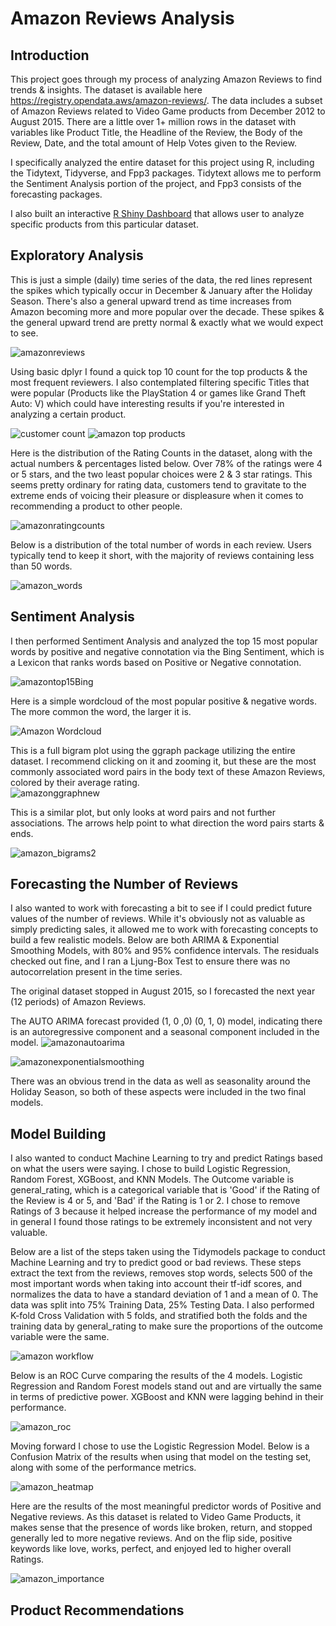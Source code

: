 # Amazon Reviews Analysis

## Introduction
This project goes through my process of analyzing Amazon Reviews to find trends & insights.  The dataset is available here https://registry.opendata.aws/amazon-reviews/.  The data includes a subset of Amazon Reviews related to Video Game products from December 2012 to August 2015.  There are a little over 1+ million rows in the dataset with variables like Product Title, the Headline of the Review, the Body of the Review, Date, and the total amount of Help Votes given to the Review.

I specifically analyzed the entire dataset for this project using R, including the Tidytext, Tidyverse, and Fpp3 packages.  Tidytext allows me to perform the Sentiment Analysis portion of the project, and Fpp3 consists of the forecasting packages.

I also built an interactive [R Shiny Dashboard](https://jyablonski.shinyapps.io/amazon-dashboard/) that allows user to analyze specific products from this particular dataset.

## Exploratory Analysis
This is just a simple (daily) time series of the data, the red lines represent the spikes which typically occur in December & January after the Holiday Season.  There's also a general upward trend as time increases from Amazon becoming more and more popular over the decade.  These spikes & the general upward trend are pretty normal & exactly what we would expect to see.

![amazonreviews](https://user-images.githubusercontent.com/16946556/113646472-bba11680-963d-11eb-94e7-2b42fa009f42.png)

Using basic dplyr I found a quick top 10 count for the top products & the most frequent reviewers.  I also contemplated filtering specific Titles that were popular (Products like the PlayStation 4 or games like Grand Theft Auto: V) which could have interesting results if you're interested in analyzing a certain product.

![customer count](https://user-images.githubusercontent.com/16946556/76690608-d94ca980-65fe-11ea-8326-4c930987dd3c.png)
![amazon top products](https://user-images.githubusercontent.com/16946556/76690609-d9e54000-65fe-11ea-8369-25138ae047ca.png)


Here is the distribution of the Rating Counts in the dataset, along with the actual numbers & percentages listed below.  Over 78% of the ratings were 4 or 5 stars, and the two least popular choices were 2 & 3 star ratings.  This seems pretty ordinary for rating data, customers tend to gravitate to the extreme ends of voicing their pleasure or displeasure when it comes to recommending a product to other people.

![amazonratingcounts](https://user-images.githubusercontent.com/16946556/113646470-bba11680-963d-11eb-8ab3-379da23f10d7.png)

Below is a distribution of the total number of words in each review.  Users typically tend to keep it short, with the majority of reviews containing less than 50 words.  

![amazon_words](https://user-images.githubusercontent.com/16946556/113767475-94952400-96d3-11eb-855f-9f7d60ba60b0.png)


## Sentiment Analysis
I then performed Sentiment Analysis and analyzed the top 15 most popular words by positive and negative connotation via the Bing Sentiment, which is a Lexicon that ranks words based on Positive or Negative connotation. 

![amazontop15Bing](https://user-images.githubusercontent.com/16946556/113646462-ba6fe980-963d-11eb-8136-bae26ac663eb.png)

Here is a simple wordcloud of the most popular positive & negative words.  The more common the word, the larger it is. 

![Amazon Wordcloud](https://user-images.githubusercontent.com/16946556/75715404-369d3e00-5c82-11ea-8078-a64f19cd94ee.png)


This is a full bigram plot using the ggraph package utilizing the entire dataset.  I recommend clicking on it and zooming it, but these are the most commonly associated word pairs in the body text of these Amazon Reviews, colored by their average rating.  
![amazonggraphnew](https://user-images.githubusercontent.com/16946556/113646467-bb088000-963d-11eb-98e0-6cfcdb8d64c5.png)

This is a similar plot, but only looks at word pairs and not further associations.  The arrows help point to what direction the word pairs starts & ends.  

![amazon_bigrams2](https://user-images.githubusercontent.com/16946556/113647128-171fd400-963f-11eb-85e6-3a0f241423e7.png)


## Forecasting the Number of Reviews
I also wanted to work with forecasting a bit to see if I could predict future values of the number of reviews.  While it's obviously not as valuable as simply predicting sales, it allowed me to work with forecasting concepts to build a few realistic models.  Below are both ARIMA & Exponential Smoothing Models, with 80% and 95% confidence intervals.  The residuals checked out fine, and I ran a Ljung-Box Test to ensure there was no autocorrelation present in the time series.  

The original dataset stopped in August 2015, so I forecasted the next year (12 periods) of Amazon Reviews.

The AUTO ARIMA forecast provided (1, 0 ,0) (0, 1, 0) model, indicating there is an autoregressive component and a seasonal component included in the model.
![amazonautoarima](https://user-images.githubusercontent.com/16946556/113646461-ba6fe980-963d-11eb-830d-f7097642d8f3.png)

![amazonexponentialsmoothing](https://user-images.githubusercontent.com/16946556/113646459-b9d75300-963d-11eb-99ca-25f9e2a88a20.png)

There was an obvious trend in the data as well as seasonality around the Holiday Season, so both of these aspects were included in the two final models. 


## Model Building
I also wanted to conduct Machine Learning to try and predict Ratings based on what the users were saying.  I chose to build Logistic Regression, Random Forest, XGBoost, and KNN Models.  The Outcome variable is general_rating, which is a categorical variable that is 'Good' if the Rating of the Review is 4 or 5, and 'Bad' if the Rating is 1 or 2.  I chose to remove Ratings of 3 because it helped increase the performance of my model and in general I found those ratings to be extremely inconsistent and not very valuable.

Below are a list of the steps taken using the Tidymodels package to conduct Machine Learning and try to predict good or bad reviews.  These steps extract the text from the reviews, removes stop words, selects 500 of the most important words when taking into account their tf-idf scores, and normalizes the data to have a standard deviation of 1 and a mean of 0.  The data was split into 75% Training Data, 25% Testing Data.  I also performed K-fold Cross Validation with 5 folds, and stratified both the folds and the training data by general_rating to make sure the proportions of the outcome variable were the same.

![amazon workflow](https://user-images.githubusercontent.com/16946556/81755962-3504a900-946f-11ea-8835-c5d07ca19eb5.png)

Below is an ROC Curve comparing the results of the 4 models.  Logistic Regression and Random Forest models stand out and are virtually the same in terms of predictive power.  XGBoost and KNN were lagging behind in their performance.

![amazon_roc](https://user-images.githubusercontent.com/16946556/113648831-1fc5d980-9642-11eb-9ad5-8be3d6b4a8d9.png)

Moving forward I chose to use the Logistic Regression Model.  Below is a Confusion Matrix of the results when using that model on the testing set, along with some of the performance metrics.

![amazon_heatmap](https://user-images.githubusercontent.com/16946556/113646466-bb088000-963d-11eb-9727-b7a0a6dcae86.png)

Here are the results of the most meaningful predictor words of Positive and Negative reviews.  As this dataset is related to Video Game Products, it makes sense that the presence of words like broken, return, and stopped generally led to more negative reviews. And on the flip side, positive keywords like love, works, perfect, and enjoyed led to higher overall Ratings.


![amazon_importance](https://user-images.githubusercontent.com/16946556/113646465-bb088000-963d-11eb-8fb1-2f4f73885dc5.png)


## Product Recommendations



